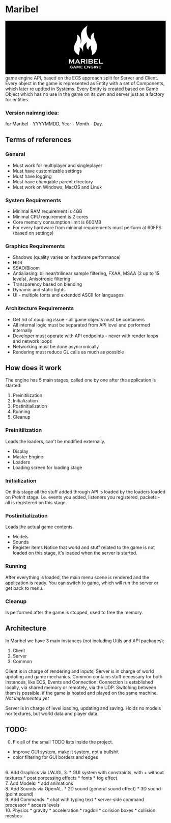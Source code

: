# Maribel
![alt text](https://github.com/Alkrist/maribel/blob/master/logo.png)
game engine API, based on the ECS approach split for Server and Client. Every object in the game is represented as Entity with a set of Components, which later re updted in
Systems. Every Entity is created based on Game Object which has no use in the game on its own and server just as a factory for entities.
### Version naimng idea:
for Maribel - YYYYMMDD, Year - Month - Day. 

## Terms of references
### General
* Must work for multiplayer and singleplayer
* Must have customizable settings
* Must have logging
* Must have changable parent directory
* Must work on Windows, MacOS and Linux
### System Requirements
* Minimal RAM requirement is 4GB
* Minimal CPU requirement is 2 cores
* Core memory consumption limit is 600MB
* For every hardware from minimal requirements must perform at 60FPS (based on settings)
### Graphics Requirements
* Shadows (quality varies on hardware performance)
* HDR
* SSAO/Bloom
* Antialiasing: bilinear/trilinear sample filtering, FXAA, MSAA (2 up to 15 levels), Anisotropic filtering
* Transparency based on blending
* Dynamic and static lights
* UI - multiple fonts and extended ASCII for languages
### Architecture Requirements
* Get rid of coupling issue - all game objects must be containers
* All internal logic must be separated from API level and performed internally
* Developer must operate with API endpoints - never with render loops and network loops
* Networking must be done asyncronically
* Rendering must reduce GL calls as much as possible

## How does it work
The engine has 5 main stages, called one by one after the application is started:

1. Preinitilization
2. Initialization
3. Postinitialization
4. Running
5. Cleanup

### Preinitilization
Loads the loaders, can't be modified externally.
* Display
* Master Engine
* Loaders
* Loading screen for loading stage

### Initialization
On this stage all the stuff added through API is loaded by the loaders loaded on _PreInit_ stage.
I.e. events you added, listeners you registered, packets - all is registered on this stage.

### Postinitialization
Loads the actual game contents.
* Models
* Sounds
* Register items
Notice that world and stuff related to the game is not loaded on this stage, it's loaded when the server is started.

### Running
After everything is loaded, the main menu scene is rendered and the application is ready. You can switch to game, which will run the server or get back to menu.

### Cleanup
Is performed after the game is stopped, used to free the memory.

## Architecture
In Maribel we have 3 main instances (not including Utils and API packages): 
1. Client
2. Server
3. Common

Client is in charge of rendering and inputs, Server is in charge of world updating and game mechanics. Common contains stuff necessary for both instances, like
ECS, Events and Connection. 
Connection is established locally, via shared memory or remotely, via the UDP. Switching between them is possible, if the game is hosted and played on the same machine. _Not implemented yet_

Server is in charge of level loading, updating and saving. Holds no models nor textures, but world data and player data.

## TODO:
0. Fix all of the small TODO lists inside the project.
* improve GUI system, make it system, not a bullshit
* color filtering for GUI borders and edges
<br>
6. Add Graphics via LWJGL 3.
* GUI system with constraints, with + without textures
* post porcessing effects
* fonts
* fog effect
<br>
7. Add Models.
* add animations
<br>
8. Add Sounds via OpenAL.
* 2D sound (general sound effect)
* 3D sound (point sound)
<br>
9. Add Commands.
* chat with typing text
* server-side command processor
* access levels
<br>
10. Physics
* gravity
* acceleration
* ragdoll
* collision boxes
* collision meshes
